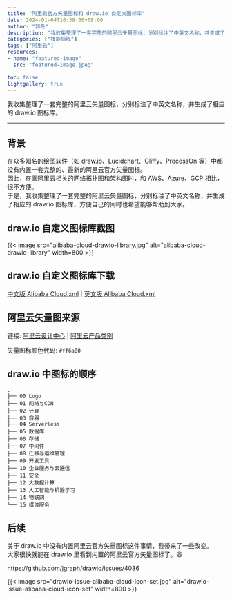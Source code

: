 ```yaml
---
title: "阿里云官方矢量图标和 draw.io 自定义图标库"
date: 2024-01-04T16:39:06+08:00
author: "郭冬"
description: "我收集整理了一套完整的阿里云矢量图标，分别标注了中英文名称，并生成了相应的 draw.io 图标库。"
categories: ["技能矩阵"]
tags: ["阿里云"]
resources:
- name: "featured-image"
  src: "featured-image.jpeg"

toc: false
lightgallery: true
---
```


我收集整理了一套完整的阿里云矢量图标，分别标注了中英文名称，并生成了相应的 draw.io 图标库。

<!--more-->

---

## 背景

在众多知名的绘图软件（如 draw.io、Lucidchart、Gliffy、ProcessOn 等）中都没有内置一套完整的、最新的阿里云官方矢量图标。  
因此，在画阿里云相关的网络拓扑图和架构图时，和 AWS、Azure、GCP 相比，很不方便。  
于是，我收集整理了一套完整的阿里云矢量图标，分别标注了中英文名称，并生成了相应的 draw.io 图标库，方便自己的同时也希望能够帮助到大家。  

## draw.io 自定义图标库截图

{{< image src="alibaba-cloud-drawio-library.jpg" alt="alibaba-cloud-drawio-library" width=800 >}}

## draw.io 自定义图标库下载

[中文版 Alibaba Cloud.xml](https://github.com/mcsrainbow/alibaba-cloud-icons/blob/main/2022-orange/drawio/cn/Alibaba%20Cloud.xml) | [英文版 Alibaba Cloud.xml](https://github.com/mcsrainbow/alibaba-cloud-icons/blob/main/2022-orange/drawio/en/Alibaba%20Cloud.xml)

## 阿里云矢量图来源

链接: [阿里云设计中心](https://www.iconfont.cn/user/detail?uid=6856114) | [阿里云产品类别](https://www.aliyun.com/product/list)

矢量图标颜色代码: `#ff6a00`

## draw.io 中图标的顺序

```plain
.
├── 00 Logo
├── 01 网络与CDN
├── 02 计算
├── 03 容器
├── 04 Serverless
├── 05 数据库
├── 06 存储
├── 07 中间件
├── 08 迁移与运维管理
├── 09 开发工具
├── 10 企业服务与云通信
├── 11 安全
├── 12 大数据计算
├── 13 人工智能与机器学习
├── 14 物联网
└── 15 媒体服务
```

## 后续

关于 draw.io 中没有内置阿里云官方矢量图标这件事情，我带来了一些改变。  
大家很快就能在 draw.io 里看到内置的阿里云官方矢量图标了。:smile:

https://github.com/jgraph/drawio/issues/4086  

{{< image src="drawio-issue-alibaba-cloud-icon-set.jpg" alt="drawio-issue-alibaba-cloud-icon-set" width=800 >}}
